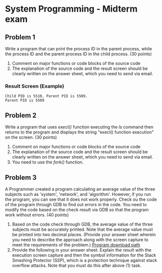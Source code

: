 # System Programming - Midterm exam
## Problem 1
Write a program that can print the process ID in the parent process, while the process ID and the parent process ID in the child process. (30 points)
1. Comment on major functions or code blocks of the source code
1. The explanation of the source code and the result screen should be clearly written on the answer sheet, which you need to send via email.
### Result Screen (Example)
~~~
Child PID is 5510, Parent PID is 5509.
Parent PID is 5509
~~~

## Problem 2
Write a program that uses _execl()_ function executing the _ls_ command then returns to the program and displays the string "execl() function execution" on the screen. (30 points)
1. Comment on major functions or code blocks of the source code
1. The explanation of the source code and the result screen should be clearly written on the answer sheet, which you need to send via email.
1. You need to use the _fork()_ function.

## Problem 3
A Programmer created a program calculating an average value of the three subjects such as 'system', 'network', and 'algorithm'. However, if you run the program, you can see that it does not work properly. Check ou the code of the program through GDB to find out errors in the code. You need to modify the code based on the check result via GDB so that the program work without errors. (40 points)
1. Based on the code check through GDB, the average value of the three subjects must be accurately printed. Note that the average value must be printed into two decimal places. (Provide your answer sheet wherein you need to describe the approach along with the screen capture to meet the requirements of the problem.) [Program download path](https://github.com/kwonsoonhong/system-programming-midterm-exam.git)
1. Provide the following in your answer sheet. Explain the result with the execution screen capture and then the symbol information for the Stack Smashing Protector (SSP), which is a protection technique against stack overflow attacks. Note that you must do this after above (1) task.
